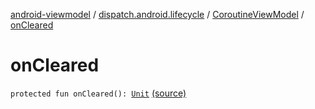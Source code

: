 [android-viewmodel](../../index.md) / [dispatch.android.lifecycle](../index.md) / [CoroutineViewModel](index.md) / [onCleared](./on-cleared.md)

# onCleared

`protected fun onCleared(): `[`Unit`](https://kotlinlang.org/api/latest/jvm/stdlib/kotlin/-unit/index.html) [(source)](https://github.com/RBusarow/Dispatch/tree/master/android-viewmodel/src/main/java/dispatch/android/lifecycle/CoroutineViewModel.kt#L68)